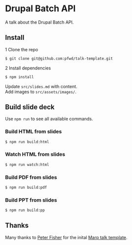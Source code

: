 # Drupal Batch API
A talk about the Drupal Batch API.

## Install

1 Clone the repo 
```bash
$ git clone git@github.com:pfwd/talk-template.git
`````

2 Install dependencies

```bash
$ npm install
```
Update `src/slides.md` with content.  
Add images to `src/assets/images/`.

## Build slide deck

Use `npm run` to see all available commands.

### Build HTML from slides

```bash
$ npm run build:html
```

### Watch HTML from slides

```bash
$ npm run watch:html
```

### Build PDF from slides

```bash
$ npm run build:pdf
```

### Build PPT from slides

```bash
$ npm run build:pp
```

## Thanks

Many thanks to [Peter Fisher](https://twitter.com/pfwd) for the inital [Marp talk template](https://github.com/pfwd/talk-template).